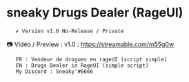 # sneaky Drugs Dealer (RageUI)

       ✔️ Version v1.0 No-Release / Private
📷 Vidéo / Preview : v1.0 : https://streamable.com/m55g0w
       
       FR : Vendeur de drogues en rageUI (script simple)
       EN : Drugs Dealer in RageUI (simple script)
       My Discord : Sneaky'#6666
